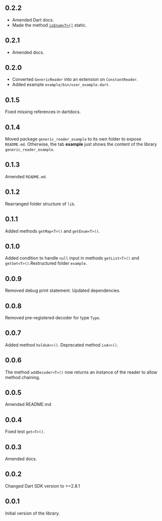 ## 0.2.2

- Amended Dart docs.
- Made the method
[`isEnum<T>()`](https://pub.dev/documentation/generic_reader/latest/generic_reader/GenericReader/isEnum.html) static.

## 0.2.1

- Amended docs.

## 0.2.0

- Converted `GenericReader` into an extension on `ConstantReader`.
- Added example `example/bin/user_example.dart`.

## 0.1.5

Fixed missing references in dartdocs.

## 0.1.4

Moved package `generic_reader_example` to its own folder to expose `README.md`.
Otherwise, the tab **example** just shows the content of the library `generic_reader_example`.

## 0.1.3

Amended `README.md`.

## 0.1.2

Rearranged folder structure of `lib`.

## 0.1.1

Added methods `getMap<T>()` and `getEnum<T>()`.

## 0.1.0
Added condition to handle `null` input in methods `getList<T>()` and `getSet<T>()`.Restructured folder `example`.

## 0.0.9

Removed debug print statement. Updated dependencies.

## 0.0.8

Removed pre-registered decoder for type `Type`.

## 0.0.7

Added method `holdsA<>()`. Deprecated method `isA<>()`.

## 0.0.6

The method `addDecoder<T>()` now returns an instance
of the reader to allow method chaining.

## 0.0.5

Amended README.md

## 0.0.4

Fixed test `get<T>()`.

## 0.0.3

Amended docs.

## 0.0.2

Changed Dart SDK version to >=2.8.1

## 0.0.1

Initial version of the library.
